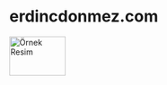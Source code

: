 # erdincdonmez.com
<img  width="100" height="70"  src="https://avatars.githubusercontent.com/u/29326994?v=4" alt="Örnek Resim"/>
